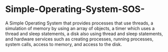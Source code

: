 # Simple-Operating-System-SOS-
A Simple Operating System that provides processes that use threads, a simulation of memory by using an array of objects, a timer which uses a thread and sleep statements, a disk also using thread and sleep statements, and hardware services such as creating processes, running processes, system calls, access to memory, and access to the disk.
